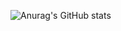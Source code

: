 ![Anurag's GitHub stats](https://github-readme-stats.vercel.app/api?username=Secd0g&show_icons=true&theme=vue)
